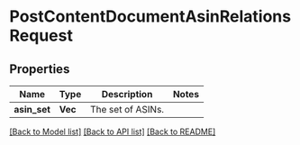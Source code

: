 # PostContentDocumentAsinRelationsRequest

## Properties

Name | Type | Description | Notes
------------ | ------------- | ------------- | -------------
**asin_set** | **Vec<String>** | The set of ASINs. | 

[[Back to Model list]](../README.md#documentation-for-models) [[Back to API list]](../README.md#documentation-for-api-endpoints) [[Back to README]](../README.md)


